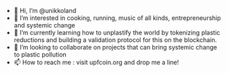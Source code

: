 - 👋 Hi, I’m @unikkoland
- 👀 I’m interested in cooking, running, music of all kinds, entrepreneurship and systemic change
- 🌱 I’m currently learning how to unplastify the world by tokenizing plastic reductions and building a validation protocol for this on the blockchain.
- 💞️ I’m looking to collaborate on projects that can bring systemic change to plastic pollution
- 📫 How to reach me : visit upfcoin.org and drop me a line!

<!---
unikkoland/unikkoland is a ✨ special ✨ repository because its `README.md` (this file) appears on your GitHub profile.
You can click the Preview link to take a look at your changes.
--->
